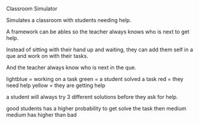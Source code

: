 Classroom Simulator

Simulates a classroom with students needing help.

A framework can be ables so the teacher always knows who is next to get help.

Instead of sitting with their hand up and waiting, they can add them self in a que and work on with their tasks.

And the teacher always know who is next in the que.

lightblue = working on a task
green = a student solved a task
red = they need help
yellow = they are getting help

a student will always try 3 different solutions before they ask for help.

good students has a higher probability to get solve the task then medium
medium has higher than bad